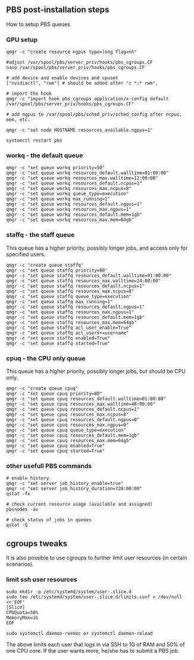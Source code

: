 ## PBS post-installation steps

How to setup PBS queues

### GPU setup

```
qmgr -c "create resource ngpus type=long flag=nh"

#adjust /var/spool/pbs/server_priv/hooks/pbs_cgroups.CF
nano /var/spool/pbs/server_priv/hooks/pbs_cgroups.CF

# add device and enable devices and cpuset
["nvidiactl", "rwm"] # should be added after "c *:* rwm",

# import the hook
qmgr -c "import hook pbs_cgroups application/x-config default /var/spool/pbs/server_priv/hooks/pbs_cgroups.CF"

# add ngpus to /var/spool/pbs/sched_priv/sched_config after ncpus, mem, etc.

qmgr -c "set node HOSTNAME resources_available.ngpus=1"

systemctl restart pbs
```

### workq - the default queue
```
qmgr -c "set queue workq priority=50"
qmgr -c "set queue workq resources_default.walltime=01:00:00"
qmgr -c "set queue workq resources_max.walltime=12:00:00"
qmgr -c "set queue workq resources_default.ncpus=1"
qmgr -c "set queue workq resources_max.ncpus=8"
qmgr -c "set queue workq queue_type=execution"
qmgr -c "set queue workq max_running=1"
qmgr -c "set queue workq resources_default.ngpus=1"
qmgr -c "set queue workq resources_max.ngpus=1"
qmgr -c "set queue workq resources_default.mem=1gb"
qmgr -c "set queue workq resources_max.mem=64gb"
```


### staffq - the staff queue
This queue has a higher priority, possibly longer jobs, and access only for specified users.
```
qmgr -c "create queue staffq"
qmgr -c "set queue staffq priority=80"
qmgr -c "set queue staffq resources_default.walltime=01:00:00"
qmgr -c "set queue staffq resources_max.walltime=24:00:00"
qmgr -c "set queue staffq resources_default.ncpus=1"
qmgr -c "set queue staffq resources_max.ncpus=8"
qmgr -c "set queue staffq queue_type=execution"
qmgr -c "set queue staffq max_running=1"
qmgr -c "set queue staffq resources_default.ngpus=1"
qmgr -c "set queue staffq resources_max.ngpus=1"
qmgr -c "set queue staffq resources_default.mem=1gb"
qmgr -c "set queue staffq resources_max.mem=64gb"
qmgr -c "set queue staffq acl_user_enable=True"
qmgr -c "set queue staffq acl_users+=username"
qmgr -c "set queue staffq enabled=True"
qmgr -c "set queue staffq started=True"
```


### cpuq - the CPU only queue
This queue has a higher priority, possibly longer jobs, but should be CPU only.
```
qmgr -c "create queue cpuq"
qmgr -c "set queue cpuq priority=80"
qmgr -c "set queue cpuq resources_default.walltime=01:00:00"
qmgr -c "set queue cpuq resources_max.walltime=48:00:00"
qmgr -c "set queue cpuq resources_default.ncpus=1"
qmgr -c "set queue cpuq resources_max.ncpus=8"
qmgr -c "set queue cpuq resources_default.ngpus=0"
qmgr -c "set queue cpuq resources_max.ngpus=0"
qmgr -c "set queue cpuq queue_type=execution"
qmgr -c "set queue cpuq resources_default.mem=1gb"
qmgr -c "set queue cpuq resources_max.mem=64gb"
qmgr -c "set queue cpuq enabled=True"
qmgr -c "set queue cpuq started=True"
```

### other usefull PBS commands
```
# enable history
qmgr -c "set server job_history_enable=true"
qmgr -c "set server job_history_duration=720:00:00"
qstat -fx

# check current resource usage (available and assigned)
pbsnodes -av

# check status of jobs in queues
qstat -Q
```

## cgroups tweaks

It is also possible to use cgroups to further limit user resources (in certain scenarios).

### limit ssh user resources
```
sudo mkdir -p /etc/systemd/system/user-.slice.d
sudo tee /etc/systemd/system/user-.slice.d/limits.conf > /dev/null <<'EOF'
[Slice]
CPUQuota=50%
MemoryMax=1G
EOF

sudo systemctl daemon-reexec or systemctl daemon-reload
```
The above limits each user that logs in via SSH to 1G of RAM and 50% of one CPU core. If the user wants more, he/she has to submit a PBS job.
